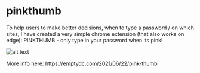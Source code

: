 # pinkthumb
To help users to make better decisions, when to type a password / on which sites, I have created a very simple chrome extension (that also works on edge): PINKTHUMB - only type in your password when its pink!

![alt text](http://100pcloud.com/pinkthumb.png)

More info here: https://emptydc.com/2021/06/22/pink-thumb
